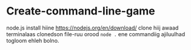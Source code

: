 # Create-command-line-game
node.js install hiine
https://nodejs.org/en/download/
clone hiij awaad
terminalaas clonedson file-ruu orood 
`node .` ene commandiig ajiluulhad togloom ehleh bolno.
